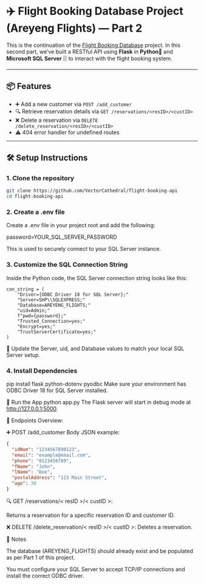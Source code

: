 # ✈️ Flight Booking Database Project (Areyeng Flights) — Part 2

This is the continuation of the [Flight Booking Database](https://github.com/VectorCathedral/flight-booking-database) project. In this second part, we’ve built a RESTful API using **Flask** in **Python**🐍 and **Microsoft SQL Server** 🗄️ to interact with the flight booking system.

---

## 📦 Features

- ➕ Add a new customer via `POST /add_customer`
- 🔍 Retrieve reservation details via `GET /reservations/<resID>/<custID>`
- ❌ Delete a reservation via `DELETE /delete_reservation/<resID>/<custID>`
- ⚠️ 404 error handler for undefined routes

---

## 🛠️ Setup Instructions

### 1. Clone the repository

```bash
git clone https://github.com/VectorCathedral/flight-booking-api
cd flight-booking-api
```

### 2. Create a .env file
Create a .env file in your project root and add the following:

password=YOUR_SQL_SERVER_PASSWORD

This is used to securely connect to your SQL Server instance.

### 3. Customize the SQL Connection String
Inside the Python code, the SQL Server connection string looks like this:

```
con_string = (
    "Driver={ODBC Driver 18 for SQL Server};"
    "Server=SHP\\SQLEXPRESS;"
    "Database=AREYENG_FLIGHTS;"
    "uid=Admin;"
    f"pwd={password};"
    "Trusted_Connection=yes;"
    "Encrypt=yes;"
    "TrustServerCertificate=yes;"
)
```
🔧 Update the Server, uid, and Database values to match your local SQL Server setup.

### 4. Install Dependencies
pip install flask python-dotenv pyodbc
Make sure your environment has ODBC Driver 18 for SQL Server installed.

🚀 Run the App
python app.py
The Flask server will start in debug mode at http://127.0.0.1:5000.

📡 Endpoints Overview:

➕ POST /add_customer
Body JSON example:

```json
{
  "idNum": "1234567890123",
  "email": "example@email.com",
  "phone": "0123456789",
  "fName": "John",
  "lName": "Doe",
  "postalAddress": "123 Main Street",
  "age": 30
}
```

🔍 GET /reservations/< resID >/< custID >:

Returns a reservation for a specific reservation ID and customer ID.

❌ DELETE /delete_reservation/< resID >/< custID >:
Deletes a reservation.

🧠 Notes

The database (AREYENG_FLIGHTS) should already exist and be populated as per Part 1 of this project.

You must configure your SQL Server to accept TCP/IP connections and install the correct ODBC driver.
